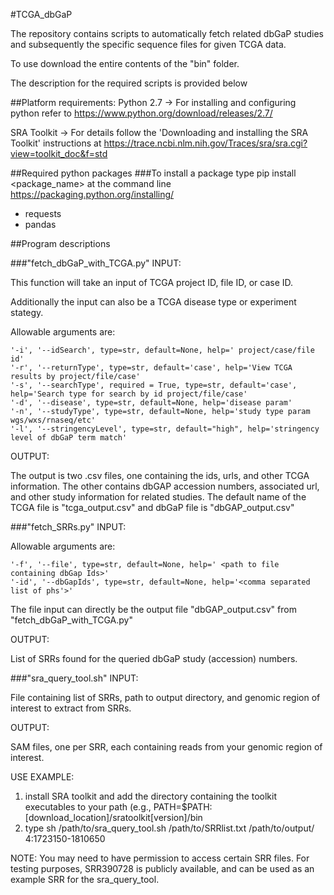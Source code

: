 #TCGA_dbGaP

The repository contains scripts to automatically fetch related dbGaP studies and subsequently the specific sequence files for given TCGA data.

To use download the entire contents of the "bin" folder.

The description for the required scripts is provided below

##Platform requirements:
Python 2.7 -> For installing and configuring python refer to https://www.python.org/download/releases/2.7/

SRA Toolkit -> For details follow the 'Downloading and installing the SRA Toolkit' instructions at https://trace.ncbi.nlm.nih.gov/Traces/sra/sra.cgi?view=toolkit_doc&f=std

##Required python packages
###To install a package type pip install <package_name> at the command line
<url>https://packaging.python.org/installing/</url>
* requests
* pandas

##Program descriptions

###"fetch_dbGaP_with_TCGA.py"
INPUT:

This function will take an input of TCGA project ID, file ID, or case ID.

Additionally the input can also be a TCGA disease type or experiment stategy.

Allowable arguments are:

    '-i', '--idSearch', type=str, default=None, help=' project/case/file id'
    '-r', '--returnType', type=str, default='case', help='View TCGA results by project/file/case'
    '-s', '--searchType', required = True, type=str, default='case', help='Search type for search by id project/file/case'
    '-d', '--disease', type=str, default=None, help='disease param'
    '-n', '--studyType', type=str, default=None, help='study type param wgs/wxs/rnaseq/etc'
    '-l', '--stringencyLevel', type=str, default="high", help='stringency level of dbGaP term match'

OUTPUT:

The output is two .csv files, one containing the ids, urls, and other TCGA information. The other contains dbGAP accession numbers, associated url, and other study information for related studies.
The default name of the TCGA file is "tcga_output.csv" and dbGaP file is "dbGAP_output.csv"

###"fetch_SRRs.py"
INPUT:

Allowable arguments are:

    '-f', '--file', type=str, default=None, help=' <path to file containing dbGap Ids>'
    '-id', '--dbGapIds', type=str, default=None, help='<comma separated list of phs'>'

The file input can directly be the output file "dbGAP_output.csv" from "fetch_dbGaP_with_TCGA.py"

OUTPUT:

List of SRRs found for the queried dbGaP study (accession) numbers.

###"sra_query_tool.sh"
INPUT:

File containing list of SRRs, path to output directory, and genomic region of interest to extract from SRRs.

OUTPUT:

SAM files, one per SRR, each containing reads from your genomic region of interest.

USE EXAMPLE:
1. install SRA toolkit and add the directory containing the toolkit executables to your path (e.g., PATH=$PATH:[download_location]/sratoolkit[version]/bin
2. type sh /path/to/sra_query_tool.sh /path/to/SRRlist.txt /path/to/output/ 4:1723150-1810650

NOTE: You may need to have permission to access certain SRR files.  For testing purposes, SRR390728 is publicly available, and can be used as an example SRR for the sra_query_tool.

